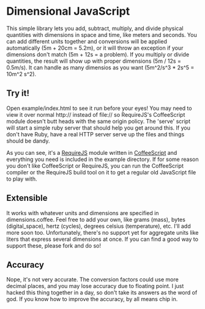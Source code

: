 Dimensional JavaScript
=====================

This simple library lets you add, subtract, multiply, and divide physical quantities with dimensions in space and time, like meters and seconds.  You can add different units together and conversions will be applied automatically (5m + 20cm = 5.2m), or it will throw an exception if your dimensions don't match (5m + 12s = a problem).  If you multiply or divide quantities, the result will show up with proper dimensions (5m / 12s = 0.5m/s).  It can handle as many dimensios as you want (5m^2/s^3 * 2s^5 = 10m^2 s^2).

Try it!
-------

Open example/index.html to see it run before your eyes!  You may need to view it over normal http:// instead of file:// so RequireJS's CoffeeScript module doesn't butt heads with the same origin policy.  The 'serve' script will start a simple ruby server that should help you get around this.  If you don't have Ruby, have a real HTTP server serve up the files and things should be dandy.

As you can see, it's a [RequireJS](http://requirejs.org/) module written in [CoffeeScript](http://jashkenas.github.com/coffee-script/) and everything you need is included in the example directory.  If for some reason you don't like CoffeeScript or RequireJS, you can run the CoffeeScript compiler or the RequireJS build tool on it to get a regular old JavaScript file to play with.

Extensible
----------

It works with whatever units and dimensions are specified in dimensions.coffee.  Feel free to add your own, like grams (mass), bytes (digital_space), hertz (cycles), degrees celsius (temperature), etc.  I'll add more soon too.  Unfortunately, there's no support yet for aggregate units like liters that express several dimensions at once.  If you can find a good way to support these, please fork and do so!

Accuracy
--------

Nope, it's not very accurate.  The conversion factors could use more decimal places, and you may lose accuracy due to floating point.  I just hacked this thing together in a day, so don't take its answers as the word of god.  If you know how to improve the accuracy, by all means chip in.
